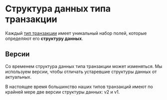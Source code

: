 # Структура данных типа транзакции

Каждый [тип транзакции](/blockchain/transaction-type.md) имеет уникальный набор полей, которые определяют его **структуру данных**.

## Версии

Со временем структура данных типа транзакции может изменяться. Мы используем версии, чтобы отличать устаревшие структуры данных от актуальных.

В настоящее время большинство наших типов транзакций имеют по крайней мере две версии структуры данных: v2 и v1.